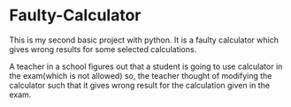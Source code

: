 # Faulty-Calculator
This is my second basic project with python. It is a faulty calculator which gives wrong results for some selected calculations.

A teacher in a school figures out that a student is going to use calculator in the exam(which is not allowed) so, the teacher thought of modifying the calculator such that it gives wrong result for the calculation given in the exam.
